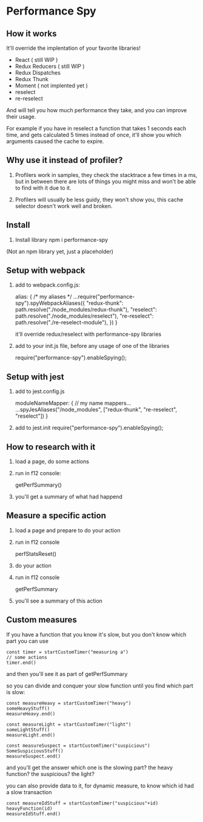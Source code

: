 # Performance Spy

## How it works

It'll override the implentation of your favorite libraries!

- React ( still WIP )
- Redux Reducers ( still WIP )
- Redux Dispatches
- Redux Thunk
- Moment ( not implented yet )
- reselect
- re-reselect

And will tell you how much performance they take, and you can improve their usage.

For example if you have in reselect a function that takes 1 seconds each time, and gets calculated 5 times instead of once, it'll show you which arguments caused the cache to expire.

## Why use it instead of profiler?

1. Profilers work in samples, they check the stacktrace a few times in a ms, but in between there are lots of things you might miss and won't be able to find with it due to it.

2. Profilers will usually be less guidy, they won't show you, this cache selector doesn't work well and broken.

## Install

1.  Install library
    npm i performance-spy

(Not an npm library yet, just a placeholder)

## Setup with webpack

1.  add to webpack.config.js:

    alias: {
        /* my aliases */
        ...require("performance-spy").spyWebpackAliases({
            "redux-thunk": path.resolve("./node_modules/redux-thunk"),
            "reselect": path.resolve("./node_modules/reselect"),
            "re-reselect": path.resolve("./re-reselect-module"),
        })
    }

    it'll override redux/reselect with performance-spy libraries

2. add to your init.js file, before any usage of one of the libraries

    require("performance-spy").enableSpying();


## Setup with jest

1. add to jest.config.js

    moduleNameMapper: {
        // my name mappers...
        ...spyJesAliases("<rootDir>/node_modules", ["redux-thunk", "re-reselect", "reselect"])
    }

2. add to jest.init
    require("performance-spy").enableSpying();

## How to research with it

1. load a page, do some actions

2. run in f12 console:

    getPerfSummary()

3. you'll get a summary of what had happend

## Measure a specific action

1. load a page and prepare to do your action

2. run in f12 console 

    perfStatsReset()

3. do your action

4. run in f12 console

    getPerfSummary

5. you'll see a summary of this action

## Custom measures

If you have a function that you know it's slow, but you don't know which part
you can use 

    const timer = startCustomTimer("measuring a")
    // some actions
    timer.end()

and then you'll see it as part of getPerfSummary

so you can divide and conquer your slow function until you find which part is slow:

    const measureHeavy = startCustomTimer("heavy")
    someHeavyStuff()
    measureHeavy.end()

    const measureLight = startCustomTimer("light")
    someLightStuff()
    measureLight.end()

    const measureSuspect = startCustomTimer("suspicious")
    SomeSuspiciousStuff()
    measureSuspect.end()

and you'll get the answer which one is the slowing part? the heavy function? the suspicious? the light?


you can also provide data to it, for dynamic measure, to know which id had a slow transaction

    const measureIdStuff = startCustomTimer("suspicious"+id)
    heavyFunction(id)
    measureIdStuff.end()



